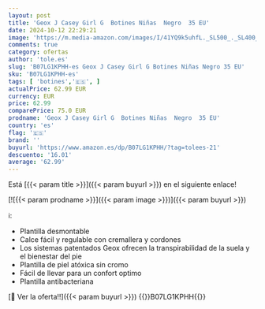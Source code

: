 ```yaml
---
layout: post
title: 'Geox J Casey Girl G  Botines Niñas  Negro  35 EU'
date: 2024-10-12 22:29:21
image: 'https://m.media-amazon.com/images/I/41YQ9k5uhfL._SL500_._SL400_.jpg'
comments: true
category: ofertas
author: 'tole.es'
slug: 'B07LG1KPHH-es Geox J Casey Girl G Botines Niñas Negro 35 EU'
sku: 'B07LG1KPHH-es'
tags: [ 'botines','🇪🇸', ]
actualPrice: 62.99 EUR
currency: EUR
price: 62.99
comparePrice: 75.0 EUR
prodname: 'Geox J Casey Girl G  Botines Niñas  Negro  35 EU'
country: 'es'
flag: '🇪🇸'
brand: ''
buyurl: 'https://www.amazon.es/dp/B07LG1KPHH/?tag=tolees-21'
descuento: '16.01'
average: '62.99'
---
```


Está [{{< param title >}}]({{< param buyurl >}}) en el siguiente enlace!

[![{{< param prodname >}}]({{< param image >}})]({{< param buyurl >}})

ℹ️:

- Plantilla desmontable
- Calce fácil y regulable con cremallera y cordones
- Los sistemas patentados Geox ofrecen la transpirabilidad de la suela y el bienestar del pie
- Plantilla de piel atóxica sin cromo
- Fácil de llevar para un confort optimo
- Plantilla antibacteriana

[🛒 Ver la oferta!!]({{< param buyurl >}})
{{<world>}}B07LG1KPHH{{</world>}}
